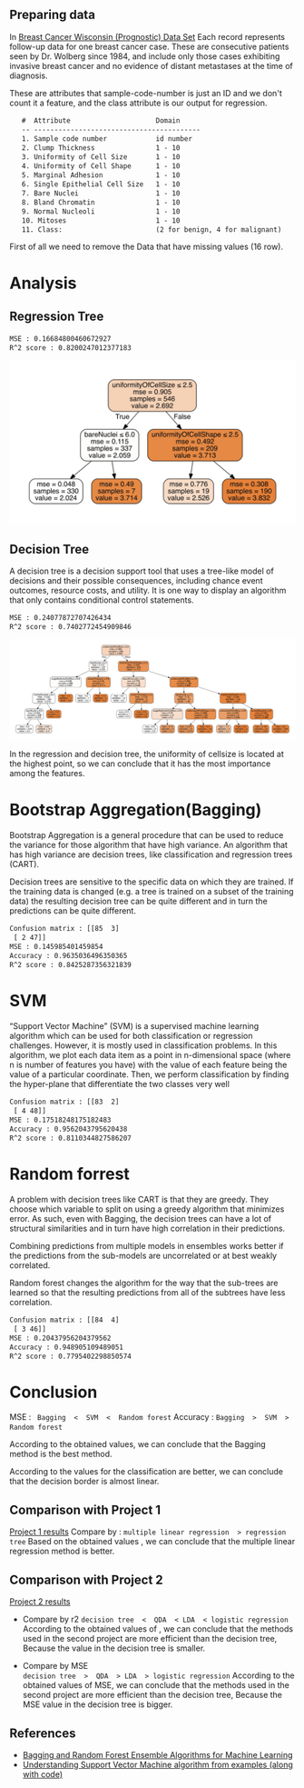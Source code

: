 ## Preparing data
In [Breast Cancer Wisconsin (Prognostic) Data Set](https://archive.ics.uci.edu/ml/datasets/Breast+Cancer+Wisconsin+%28Prognostic%29)
 Each record represents follow-up data for one breast cancer case. These are consecutive
patients seen by Dr. Wolberg since 1984, and include only those cases exhibiting
invasive breast cancer and no evidence of distant metastases at the time of diagnosis. 

These are attributes that sample-code-number is just an ID and we don't count it a feature,
and the class attribute is our output for  regression. 

       #  Attribute                     Domain
       -- -----------------------------------------
       1. Sample code number            id number
       2. Clump Thickness               1 - 10
       3. Uniformity of Cell Size       1 - 10
       4. Uniformity of Cell Shape      1 - 10
       5. Marginal Adhesion             1 - 10
       6. Single Epithelial Cell Size   1 - 10
       7. Bare Nuclei                   1 - 10
       8. Bland Chromatin               1 - 10
       9. Normal Nucleoli               1 - 10
       10. Mitoses                      1 - 10
       11. Class:                       (2 for benign, 4 for malignant)
       
First of all we need to remove the Data that have missing values (16 row).


# Analysis
## Regression Tree
    
    MSE : 0.16684800460672927
    R^2 score : 0.8200247012377183
    
![Decision tree](./results/regression_tree.jpg)

## Decision Tree
A decision tree is a decision support tool that 
uses a tree-like model of decisions and their possible
consequences, including chance event outcomes, resource costs,
and utility. It is one way to display an algorithm that only
contains conditional control statements.

    MSE : 0.24077872707426434
    R^2 score : 0.7402772454909846


![Regression decision tree](./results/decision_tree.jpg)

In the regression and decision tree, the uniformity of cellsize  is 
located at the highest point, so we can conclude that it has the most importance among the features.

# Bootstrap Aggregation(Bagging) 

Bootstrap Aggregation is a general procedure that can be used to reduce the variance for those algorithm that have high variance. An algorithm that has high variance are decision trees, like classification and regression trees (CART).

Decision trees are sensitive to the specific data on which they are trained. If the training data is changed (e.g. a tree is trained on a subset of the training data) the resulting decision tree can be quite different and in turn the predictions can be quite different.

        
    Confusion matrix : [[85  3]
     [ 2 47]]
    MSE : 0.145985401459854
    Accuracy : 0.9635036496350365
    R^2 score : 0.8425287356321839
    
# SVM
“Support Vector Machine” (SVM) is a supervised machine learning algorithm which can be used for both classification or regression challenges. However,  it is mostly used in classification problems. In this algorithm, we plot each data item as a point in n-dimensional space (where n is number of features you have) with the value of each feature being the value of a particular coordinate. Then, we perform classification by finding the hyper-plane that differentiate the two classes very well 
        
    Confusion matrix : [[83  2]
     [ 4 48]]
    MSE : 0.17518248175182483
    Accuracy : 0.9562043795620438
    R^2 score : 0.8110344827586207
    
    
# Random forrest

A problem with decision trees like CART is that they are greedy. They choose which variable to split on using a greedy algorithm that minimizes error. As such, even with Bagging, the decision trees can have a lot of structural similarities and in turn have high correlation in their predictions.

Combining predictions from multiple models in ensembles works better if the predictions from the sub-models are uncorrelated or at best weakly correlated.

Random forest changes the algorithm for the way that the sub-trees are learned so that the resulting predictions from all of the subtrees have less correlation.

    Confusion matrix : [[84  4]
     [ 3 46]]
    MSE : 0.20437956204379562
    Accuracy : 0.948905109489051
    R^2 score : 0.7795402298850574
    
    
# Conclusion

MSE :      ` Bagging  <  SVM  <  Random forest`
Accuracy :    `Bagging  >  SVM  > Random forest`

According to the obtained values, we can conclude that the Bagging method is the best method.

According to the values for the classification are better, we can conclude that the decision border is almost linear.

## Comparison with Project 1
[Project 1 results](https://gitlab.com/mranjbar.z2993/sbu-data-mining/tree/master/assignment1) 
Compare by       :        `multiple linear regression  > regression tree`
Based on the obtained values , we can conclude that the multiple linear regression  method is better.


## Comparison with Project 2 
[Project 2 results](https://gitlab.com/mranjbar.z2993/sbu-data-mining/tree/master/assignment2) 

* Compare by    r2 
    `decision tree  <  QDA  < LDA  < logistic regression` 
According to the obtained values of  , we can conclude that the methods used in the second project are more efficient than the decision tree, Because the  value in the decision tree is smaller. 

* Compare by MSE   
      `decision tree  >  QDA  > LDA  > logistic regression`
According to the obtained values of  MSE, we can conclude that the methods used in the second project are more efficient than the decision tree, Because the MSE value in the decision tree is bigger.

## References

* [Bagging and Random Forest Ensemble Algorithms for Machine Learning](https://machinelearningmastery.com/bagging-and-random-forest-ensemble-algorithms-for-machine-learning/)
* [Understanding Support Vector Machine algorithm from examples (along with code)](https://www.analyticsvidhya.com/blog/2017/09/understaing-support-vector-machine-example-code/)